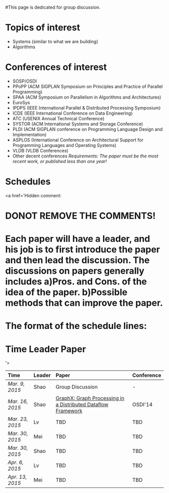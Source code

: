 #This page is dedicated for group discussion.

# Topics of interest #
  * Systems (similar to what we are building)
  * Algorithms

# Conferences of interest #
  * SOSP/OSDI
  * PPoPP (ACM SIGPLAN Symposium on Principles and Practice of Parallel Programming)
  * SPAA (ACM Symposium on Parallelism in Algorithms and Architectures)
  * EuroSys
  * IPDPS (IEEE International Parallel & Distributed Processing Symposium)
  * ICDE (IEEE International Conference on Data Engineering)
  * ATC (USENIX Annual Technical Conference)
  * SYSTOR (ACM International Systems and Storage Conference)
  * PLDI (ACM SIGPLAN conference on Programming Language Design and Implementation)
  * ASPLOS (International Conference on Architectural Support for Programming Languages and Operating Systems)
  * VLDB (VLDB Conferences)
  * Other decent conferences
_Requirements: The paper must be the most recent work, or published less than one year!_

# Schedules #
<a href='Hidden comment: 
# DONOT REMOVE THE COMMENTS!
# Each paper will have a leader, and his job is to first introduce the paper and then lead the discussion. The discussions on papers generally includes a)Pros. and Cons. of the idea of the paper. b)Possible methods that can improve the paper.
# The format of the schedule lines:
# Time Leader Paper
'></a>

| **Time** | **Leader** | **Paper** | **Conference** |
|:---------|:-----------|:----------|:---------------|
| _Mar. 9, 2015_ | Shao | Group Discussion | - |
| _Mar. 16, 2015_ | Shao | [GraphX: Graph Processing in a Distributed Dataflow Framework](https://www.usenix.org/system/files/conference/osdi14/osdi14-paper-gonzalez.pdf) | OSDI'14 |
| _Mar. 23, 2015_ | Lv | TBD | TBD |
| _Mar. 30, 2015_ | Mei | TBD | TBD |
| _Mar. 30, 2015_ | Shao | TBD | TBD |
| _Apr. 6, 2015_ | Lv | TBD | TBD |
| _Apr. 13, 2015_ | Mei | TBD | TBD |